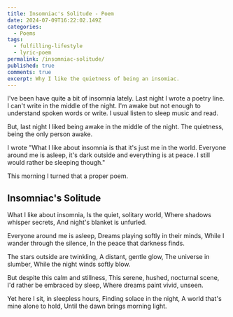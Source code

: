 ```yaml
---
title: Insomniac's Solitude - Poem
date: 2024-07-09T16:22:02.149Z
categories:
  - Poems
tags:
  - fulfilling-lifestyle
  - lyric-poem
permalink: /insomniac-solitude/
published: true
comments: true
excerpt: Why I like the quietness of being an insomiac.
---
```

I've been have quite a bit of insomnia lately. Last night I wrote a poetry line. I can't write in the middle of the night. I'm awake but not enough to understand spoken words or write. I usual listen to sleep music and read.

But, last night I liked being awake in the middle of the night. The quietness, being the only person awake.

I wrote "What I like about insomnia is that it's just me in the world. Everyone around me is asleep, it's dark outside and everything is at peace. I still would rather be sleeping though."

This morning I turned that a proper poem.

## Insomniac's Solitude
What I like about insomnia,
Is the quiet, solitary world,
Where shadows whisper secrets,
And night's blanket is unfurled.

Everyone around me is asleep,
Dreams playing softly in their minds,
While I wander through the silence,
In the peace that darkness finds.

The stars outside are twinkling,
A distant, gentle glow,
The universe in slumber,
While the night winds softly blow.

But despite this calm and stillness,
This serene, hushed, nocturnal scene,
I'd rather be embraced by sleep,
Where dreams paint vivid, unseen.

Yet here I sit, in sleepless hours,
Finding solace in the night,
A world that's mine alone to hold,
Until the dawn brings morning light.